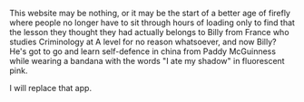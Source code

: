 This website may be nothing, or it may be the start of a better age of firefly where people no longer 
have to sit through hours of loading only to find that the lesson they thought they had actually belongs
to Billy from France who studies Criminology at A level for no reason whatsoever, and now Billy? He's
got to go and learn self-defence in china from Paddy McGuinness while wearing a bandana with the words
"I ate my shadow" in fluorescent pink.

I will replace that app.
